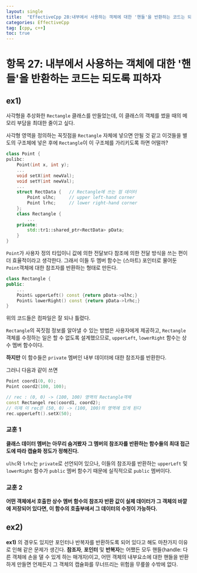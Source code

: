 ```yaml
---
layout: single
title:  "EffectiveCpp 28:내부에서 사용하는 객체에 대한 '핸들'을 반환하는 코드는 되도록 피하자"
categories: EffectiveCpp
tag: [cpp, c++]
toc: true
---
```

# **항목 27: 내부에서 사용하는 객체에 대한 '핸들'을 반환하는 코드는 되도록 피하자**

## **ex1)**
사각형을 추상화한 `Rectangle` 클래스를 만들었는데, 이 클래스의 객체를 썼을 때의 메모리 부담을 최대한 줄이고 싶다.

사각형 영역을 정의하는 꼭짓점을 `Rectangle` 자체에 넣으면 안될 것 같고 이것들을 별도의 구조체에 넣은 후에 `Rectangle`이 이 구조체를 가리키도록 하면 어떨까?

```cpp
class Point {
pulibc:
    Point(int x, int y);
    ...
    void setX(int newVal);
    void setY(int newVal);
    ...
    struct RectData {   // Rectangle에 쓰는 점 데이터
        Point ulhc;     // upper left-hand corner
        Point lrhc;     // lower right-hand corner
    };
    class Rectangle {
        ...
    private:
        std::tr1::shared_ptr<RectData> pData;
    }
}
```
`Point`가 사용자 정의 타입이니 값에 의한 전달보다 참조에 의한 전달 방식을 쓰는 편이 더 효율적이라고 생각한다. 그래서 이들 두 멤버 함수는 (스마트) 포인터로 물어둔 `Point`객체에 대한 참조자를 반환하는 형태로 만든다.
```cpp
class Rectangle {
public:
    ...
    Point& upperLeft() const {return pData->ulhc;}
    Point& lowerRight() const {return pData->lrhc;}
}
```

위의 코드들은 컴파일은 잘 되나 틀렸다. 

`Rectangle`의 꼭짓점 정보를 알아낼 수 있는 방법은 사용자에게 제공하고, `Rectangle` 객체를 수정하는 일은 할 수 없도록 설계했으므로, `upperLeft`, `lowerRight` 함수는 상수 멤버 함수이다.

**하지만** 이 함수들은 `private` 멤버인 내부 데이터에 대한 참조자를 반환한다.

그러니 다음과 같이 쓰면
```cpp
Point coord1(0, 0);
Point coord2(100, 100);

// rec : (0, 0) -> (100, 100) 영역의 Rectangle객체
const Rectangel rec(coord1, coord2);
// 이제 이 rec은 (50, 0) -> (100, 100)의 영역에 있게 된다
rec.upperLeft().setX(50);
```
### **교훈 1**
**클래스 데이터 멤버는 아무리 숨겨봤자 그 멤버의 참조자를 반환하는 함수들의 최대 접근도에 따라 캡슐화 정도가 정해진다.**

`ulhc`와 `lrhc`는 `private`로 선언되어 있으나, 이들의 참조자를 반환하는 `upperLeft` 및 `lowerRight` 함수가 `public` 멤버 함수기 때문에 실직적으로 `public` 멤버이다.

### **교훈 2**
**어떤 객체에서 호출한 상수 멤버 함수의 참조자 반환 값이 실제 데이터가 그 객체의 바깥에 저장되어 있다면, 이 함수의 호출부에서 그 데이터의 수정이 가능하다.**

## **ex2)**
**ex1)** 의 경우도 있지만 포인터나 반복자를 반환하도록 되어 있다고 해도 마찬가지 이유로 인해 같은 문제가 생긴다. **참조자**, **포인터** 및 **반복자**는 어쨌든 모두 핸들(handle: 다른 객체에 손을 댈 수 있게 하는 매개자)이고, 어떤 객체의 내부요소에 대한 핸들을 반환하게 만들면 언제든지 그 객체의 캡슐화를 무너뜨리는 위험을 무릎쓸 수밖에 없다.
